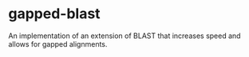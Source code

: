# gapped-blast
An implementation of an extension of BLAST that increases speed and allows for gapped alignments.
